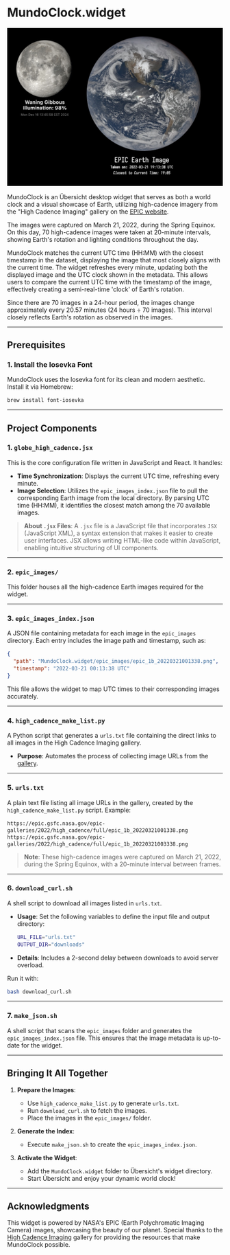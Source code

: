 # MundoClock.widget
<img src="MundoClock.widget/support/images/logo.jpg" width=800px>


MundoClock is an Übersicht desktop widget that serves as both a world clock and a visual showcase of Earth, utilizing high-cadence imagery from the "High Cadence Imaging" gallery on the [EPIC website](https://epic.gsfc.nasa.gov/galleries/2022/high_cadence).

The images were captured on March 21, 2022, during the Spring Equinox. On this day, 70 high-cadence images were taken at 20-minute intervals, showing Earth's rotation and lighting conditions throughout the day.

MundoClock matches the current UTC time (HH:MM) with the closest timestamp in the dataset, displaying the image that most closely aligns with the current time. The widget refreshes every minute, updating both the displayed image and the UTC clock shown in the metadata. This allows users to compare the current UTC time with the timestamp of the image, effectively creating a semi-real-time 'clock' of Earth's rotation.

Since there are 70 images in a 24-hour period, the images change approximately every 20.57 minutes (24 hours ÷ 70 images). This interval closely reflects Earth's rotation as observed in the images.

---

## Prerequisites

### 1. Install the Iosevka Font

MundoClock uses the Iosevka font for its clean and modern aesthetic. Install it via Homebrew:

```bash
brew install font-iosevka
```

---

## Project Components

### 1. **`globe_high_cadence.jsx`**

This is the core configuration file written in JavaScript and React. It handles:

- **Time Synchronization**: Displays the current UTC time, refreshing every minute.
- **Image Selection**: Utilizes the `epic_images_index.json` file to pull the corresponding Earth image from the local directory. By parsing UTC time (HH:MM), it identifies the closest match among the 70 available images.

> **About `.jsx` Files**:
> A `.jsx` file is a JavaScript file that incorporates `JSX` (JavaScript XML), a syntax extension that makes it easier to create user interfaces. JSX allows writing HTML-like code within JavaScript, enabling intuitive structuring of UI components.

---

### 2. **`epic_images/`**

This folder houses all the high-cadence Earth images required for the widget.

---

### 3. **`epic_images_index.json`**

A JSON file containing metadata for each image in the `epic_images` directory. Each entry includes the image path and timestamp, such as:

```json
{
  "path": "MundoClock.widget/epic_images/epic_1b_20220321001338.png",
  "timestamp": "2022-03-21 00:13:38 UTC"
}
```

This file allows the widget to map UTC times to their corresponding images accurately.

---

### 4. **`high_cadence_make_list.py`**

A Python script that generates a `urls.txt` file containing the direct links to all images in the High Cadence Imaging gallery.

- **Purpose**: Automates the process of collecting image URLs from the [gallery](https://epic.gsfc.nasa.gov/galleries/2022/high_cadence).

---

### 5. **`urls.txt`**

A plain text file listing all image URLs in the gallery, created by the `high_cadence_make_list.py` script. Example:

```plaintext
https://epic.gsfc.nasa.gov/epic-galleries/2022/high_cadence/full/epic_1b_20220321001338.png
https://epic.gsfc.nasa.gov/epic-galleries/2022/high_cadence/full/epic_1b_20220321003338.png
```

> **Note**: These high-cadence images were captured on March 21, 2022, during the Spring Equinox, with a 20-minute interval between frames.

---

### 6. **`download_curl.sh`**

A shell script to download all images listed in `urls.txt`.

- **Usage**: Set the following variables to define the input file and output directory:
  ```bash
  URL_FILE="urls.txt"
  OUTPUT_DIR="downloads"
  ```
- **Details**: Includes a 2-second delay between downloads to avoid server overload.

Run it with:

```bash
bash download_curl.sh
```

---

### 7. **`make_json.sh`**

A shell script that scans the `epic_images` folder and generates the `epic_images_index.json` file. This ensures that the image metadata is up-to-date for the widget.

---

## Bringing It All Together

1. **Prepare the Images**:

   - Use `high_cadence_make_list.py` to generate `urls.txt`.
   - Run `download_curl.sh` to fetch the images.
   - Place the images in the `epic_images/` folder.
2. **Generate the Index**:

   - Execute `make_json.sh` to create the `epic_images_index.json`.
3. **Activate the Widget**:

   - Add the `MundoClock.widget` folder to Übersicht's widget directory.
   - Start Übersicht and enjoy your dynamic world clock!

---

## Acknowledgments

This widget is powered by NASA's EPIC (Earth Polychromatic Imaging Camera) images, showcasing the beauty of our planet. Special thanks to the [High Cadence Imaging](https://epic.gsfc.nasa.gov/galleries/2022/high_cadence) gallery for providing the resources that make MundoClock possible.
